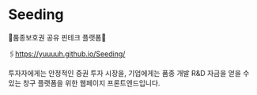 # Seeding

🌱품종보호권 공유 핀테크 플랫폼🌱

🖇https://yuuuuh.github.io/Seeding/

투자자에게는 안정적인 증권 투자 시장을, 기업에게는 품종 개발 R&D 자금을 얻을 수 있는 창구 플랫폼을 위한
웹페이지 프론트엔드입니다.
